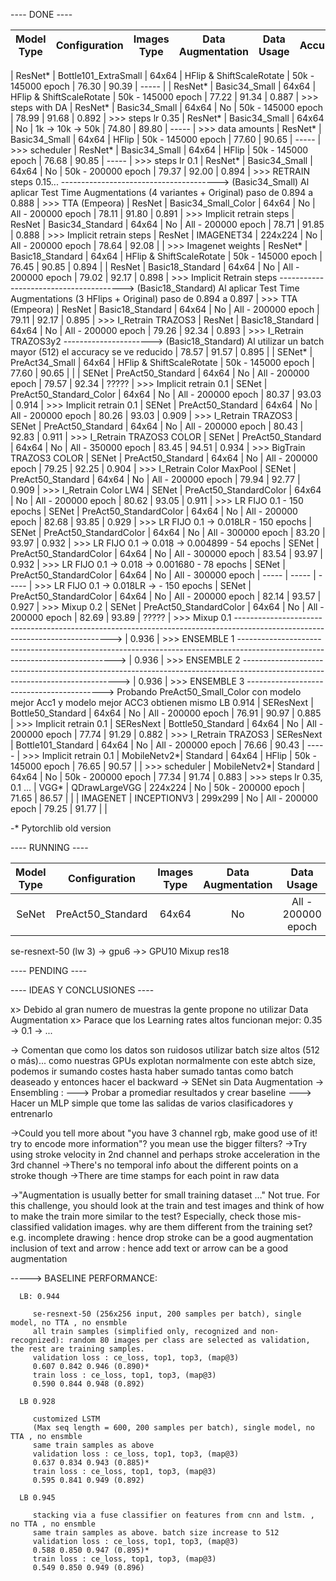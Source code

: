 
---- DONE ----

|  Model Type |       Configuration      | Images Type |     Data Augmentation    |     Data Usage     | Accuracy@1 | Accuracy@3 | Leaderboard |
|:-----------:|:------------------------:|:-----------:|:------------------------:|:------------------:|:----------:|:----------:|:-----------:|

|   ResNet*   |   Bottle101_ExtraSmall   |    64x64    | HFlip & ShiftScaleRotate | 50k - 145000 epoch |    76.30   |    90.39   |    -----    |
|   ResNet*   |       Basic34_Small      |    64x64    | HFlip & ShiftScaleRotate | 50k - 145000 epoch |    77.22   |    91.34   |    0.887    | >>> steps with DA
|   ResNet*   |       Basic34_Small      |    64x64    |            No            | 50k - 145000 epoch |    78.99   |    91.68   |    0.892    | >>> steps lr 0.35
|   ResNet*   |       Basic34_Small      |    64x64    |            No            |  1k -> 10k -> 50k  |    74.80   |    89.80   |    -----    | >>> data amounts
|   ResNet*   |       Basic34_Small      |    64x64    |           HFlip          | 50k - 145000 epoch |    77.60   |    90.65   |    -----    | >>> scheduler
|   ResNet*   |       Basic34_Small      |    64x64    |           HFlip          | 50k - 145000 epoch |    76.68   |    90.85   |    -----    | >>> steps lr 0.1
|   ResNet*   |       Basic34_Small      |    64x64    |            No            | 50k - 200000 epoch |    79.37   |    92.00   |    0.894    | >>> RETRAIN steps 0.15...
---------------------------------------> (Basic34_Small) Al aplicar Test Time Augmentations (4 variantes + Original) paso de 0.894 a  0.888    | >>> TTA (Empeora)
|   ResNet    |   Basic34_Small_Color    |    64x64    |            No            | All - 200000 epoch |    78.11   |    91.80   |    0.891    | >>> Implicit retrain steps
|   ResNet    |     Basic34_Standard     |    64x64    |            No            | All - 200000 epoch |    78.71   |    91.85   |    0.888    | >>> Implicit retrain steps
|   ResNet    |        IMAGENET34        |   224x224   |            No            | All - 200000 epoch |    78.64   |    92.08   |             | >>> Imagenet weights
|   ResNet*   |     Basic18_Standard     |    64x64    | HFlip & ShiftScaleRotate | 50k - 145000 epoch |    76.45   |    90.85   |    0.894    |
|   ResNet    |     Basic18_Standard     |    64x64    |            No            | All - 200000 epoch |    79.02   |    92.17   |    0.898    | >>> Implicit Retrain steps
---------------------------------------> (Basic18_Standard) Al aplicar Test Time Augmentations (3 HFlips + Original) paso de 0.894 a  0.897    | >>> TTA (Empeora)
|   ResNet    |     Basic18_Standard     |    64x64    |            No            | All - 200000 epoch |    79.11   |    92.17   |    0.895    | >>> I_Retrain TRAZOS3
|   ResNet    |     Basic18_Standard     |    64x64    |            No            | All - 200000 epoch |    79.26   |    92.34   |    0.893    | >>> I_Retrain TRAZOS3y2
----------------------> (Basic18_Standard) Al utilizar un batch mayor (512) el accuracy se ve reducido |    78.57   |    91.57   |    0.895    |
|   SENet*    |      PreAct34_Small      |    64x64    | HFlip & ShiftScaleRotate | 50k - 145000 epoch |    77.60   |    90.65   |             |
|   SENet     |    PreAct50_Standard     |    64x64    |            No            | All - 200000 epoch |    79.57   |    92.34   |    ?????    | >>> Implicit retrain 0.1
|   SENet     |  PreAct50_Standard_Color |    64x64    |            No            | All - 200000 epoch |    80.37   |    93.03   |    0.914    | >>> Implicit retrain 0.1
|   SENet     |     PreAct50_Standard    |    64x64    |            No            | All - 200000 epoch |    80.26   |    93.03   |    0.909    | >>> I_Retrain TRAZOS3
|   SENet     |     PreAct50_Standard    |    64x64    |            No            | All - 200000 epoch |    80.43   |    92.83   |    0.911    | >>> I_Retrain TRAZOS3 COLOR
|   SENet     |     PreAct50_Standard    |    64x64    |            No            | All - 350000 epoch |    83.45   |    94.51   |    0.934    | >>> BigTrain TRAZOS3 COLOR
|   SENet     |     PreAct50_Standard    |    64x64    |            No            | All - 200000 epoch |    79.25   |    92.25   |    0.904    | >>> I_Retrain Color MaxPool
|   SENet     |     PreAct50_Standard    |    64x64    |            No            | All - 200000 epoch |    79.94   |    92.77   |    0.909    | >>> I_Retrain Color LW4
|   SENet     |  PreAct50_StandardColor  |    64x64    |            No            | All - 200000 epoch |    80.62   |    93.05   |    0.911    | >>> LR FIJO 0.1 - 150 epochs
|   SENet     |  PreAct50_StandardColor  |    64x64    |            No            | All - 200000 epoch |    82.68   |    93.85   |    0.929    | >>> LR FIJO 0.1 -> 0.018LR - 150 epochs
|   SENet     |  PreAct50_StandardColor  |    64x64    |            No            | All - 300000 epoch |    83.20   |    93.97   |    0.932    | >>> LR FIJO 0.1 -> 0.018 -> 0.004899 - 54 epochs
|   SENet     |  PreAct50_StandardColor  |    64x64    |            No            | All - 300000 epoch |    83.54   |    93.97   |    0.932    | >>> LR FIJO 0.1 -> 0.018 -> 0.001680 - 78 epochs
|   SENet     |  PreAct50_StandardColor  |    64x64    |            No            | All - 300000 epoch |    -----   |    -----   |    -----    | >>> LR FIJO 0.1 -> 0.018LR -> - 150 epochs
|   SENet     |  PreAct50_StandardColor  |    64x64    |            No            | All - 200000 epoch |    82.14   |    93.57   |    0.927    | >>> Mixup 0.2
|   SENet     |  PreAct50_StandardColor  |    64x64    |            No            | All - 200000 epoch |    82.69   |    93.89   |    ?????    | >>> Mixup 0.1
----------------------------------------------------------------------------------------------------------------------------->   |    0.936    | >>> ENSEMBLE 1
----------------------------------------------------------------------------------------------------------------------------->   |    0.936    | >>> ENSEMBLE 2
----------------------------------------------------------------------------------------------------------------------------->   |    0.936    | >>> ENSEMBLE 3
------------------------------------------> Probando PreAct50_Small_Color con modelo mejor Acc1 y modelo mejor ACC3 obtienen mismo LB 0.914
|  SEResNext  |     Bottle50_Standard    |    64x64    |            No            | All - 200000 epoch |    76.91   |    90.97   |    0.885    | >>> Implicit retrain 0.1
|  SEResNext  |     Bottle50_Standard    |    64x64    |            No            | All - 200000 epoch |    77.74   |    91.29   |    0.882    | >>> I_Retrain TRAZOS3
|  SEResNext  |    Bottle101_Standard    |    64x64    |            No            | All - 200000 epoch |    76.66   |    90.43   |    -----    | >>> Implicit retrain 0.1
| MobileNetv2*|         Standard         |    64x64    |           HFlip          | 50k - 145000 epoch |    76.65   |    90.57   |             | >>> scheduler
| MobileNetv2*|         Standard         |    64x64    |            No            | 50k - 200000 epoch |    77.34   |    91.74   |    0.883    | >>> steps lr 0.35, 0.1 ...
|    VGG*     |      QDrawLargeVGG       |   224x224   |            No            | 50k - 200000 epoch |    71.65   |    86.57   |             |
|  IMAGENET   |        INCEPTIONV3       |   299x299   |            No            | All - 200000 epoch |    79.25   |    91.77   |             |


-* Pytorchlib old version

---- RUNNING ----

|   Model Type  |     Configuration    | Images Type |     Data Augmentation    |     Data Usage     |    GPU    |
|:-------------:|:--------------------:|:-----------:|:------------------------:|:------------------:|:---------:|
|     SeNet     |  PreAct50_Standard   |    64x64    |            No            | All - 200000 epoch |    P12    | >>> Batch cumulative 512 lr 0.15...
se-resnext-50 (lw 3) -> gpu6
->> GPU10 Mixup res18


---- PENDING ----


---- IDEAS Y CONCLUSIONES ----

  x> Debido al gran numero de muestras la gente propone no utilizar Data Augmentation
  x> Parace que los Learning rates altos funcionan mejor: 0.35 -> 0.1 -> ...
  
  -> Comentan que como los datos son ruidosos utilizar batch size altos (512 o más)...
     como nuestras GPUs explotan normalmente con este abtch size, podemos ir sumando costes
     hasta haber sumado tantas como batch deaseado y entonces hacer el backward
  -> SENet sin Data Augmentation
  -> Ensembling :
       ---> Probar a promediar resultados y crear baseline
       ---> Hacer un MLP simple que tome las salidas de varios clasificadores y entrenarlo

  ->Could you tell more about "you have 3 channel rgb, make good use of it! try to encode more information"? you mean use the bigger filters?
     ->Try using stroke velocity in 2nd channel and perhaps stroke acceleration in the 3rd channel
     ->There's no temporal info about the different points on a stroke though
     ->There are time stamps for each point in raw data


  ->"Augmentation is usually better for small training dataset …"
        Not true.
        For this challenge, you should look at the train and test images and think of how to make the train more similar to the test?
        Especially, check those mis-classified validation images. why are them different from the training set?
        e.g.
        incomplete drawing : hence drop stroke can be a good augmentation
        inclusion of text and arrow : hence add text or arrow can be a good augmentation 


   -----> BASELINE PERFORMANCE:

      LB: 0.944

         se-resnext-50 (256x256 input, 200 samples per batch), single model, no TTA , no ensmble
         all train samples (simplified only, recognized and non-recognized): random 80 images per class are selected as validation, the rest are training samples.
         validation loss : ce_loss, top1, top3, (map@3)
         0.607 0.842 0.946 (0.890)*
         train loss : ce_loss, top1, top3, (map@3)
         0.590 0.844 0.948 (0.892)

      LB 0.928

         customized LSTM
         (Max seq length = 600, 200 samples per batch), single model, no TTA , no ensmble
         same train samples as above
         validation loss : ce_loss, top1, top3, (map@3)
         0.637 0.834 0.943 (0.885)*
         train loss : ce_loss, top1, top3, (map@3)
         0.595 0.841 0.949 (0.892)

      LB 0.945

         stacking via a fuse classifier on features from cnn and lstm. , no TTA , no ensmble
         same train samples as above. batch size increase to 512
         validation loss : ce_loss, top1, top3, (map@3)
         0.588 0.850 0.947 (0.895)*
         train loss : ce_loss, top1, top3, (map@3)
         0.549 0.850 0.949 (0.896)

